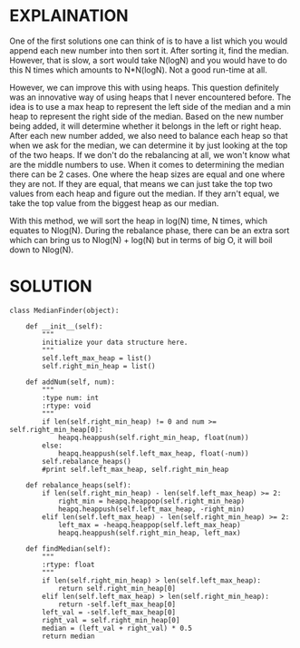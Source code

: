 # EXPLAINATION
One of the first solutions one can think of is to have a list which you would append each new number into then sort it. After sorting it, find the median. However, that is slow, a sort would take N(logN) and you would have to do this N times which amounts to N*N(logN). Not a good run-time at all.

However, we can improve this with using heaps.
This question definitely was an innovative way of using heaps that I never encountered before. 
The idea is to use a max heap to represent the left side of the median and a min heap to represent the right side of the median. 
Based on the new number being added, it will determine whether it belongs in the left or right heap. 
After each new number added, we also need to balance each heap so that when we ask for the median, we can determine it by just looking at the top of the two heaps.
If we don't do the rebalancing at all, we won't know what are the middle numbers to use.
When it comes to determining the median there can be 2 cases. One where the heap sizes are equal and one where they are not.
If they are equal, that means we can just take the top two values from each heap and figure out the median.
If they arn't equal, we take the top value from the biggest heap as our median.

With this method, we will sort the heap in log(N) time, N times, which equates to Nlog(N). During the rebalance phase, there can be an extra sort which can bring us to Nlog(N) + log(N) but in terms of big O, it will boil down to Nlog(N).

# SOLUTION
```
class MedianFinder(object):

    def __init__(self):
        """
        initialize your data structure here.
        """
        self.left_max_heap = list()
        self.right_min_heap = list()

    def addNum(self, num):
        """
        :type num: int
        :rtype: void
        """
        if len(self.right_min_heap) != 0 and num >= self.right_min_heap[0]:
            heapq.heappush(self.right_min_heap, float(num))
        else:
            heapq.heappush(self.left_max_heap, float(-num))
        self.rebalance_heaps()
        #print self.left_max_heap, self.right_min_heap
        
    def rebalance_heaps(self):
        if len(self.right_min_heap) - len(self.left_max_heap) >= 2:
            right_min = heapq.heappop(self.right_min_heap)
            heapq.heappush(self.left_max_heap, -right_min)
        elif len(self.left_max_heap) - len(self.right_min_heap) >= 2:
            left_max = -heapq.heappop(self.left_max_heap)
            heapq.heappush(self.right_min_heap, left_max)
    
    def findMedian(self):
        """
        :rtype: float
        """
        if len(self.right_min_heap) > len(self.left_max_heap):
            return self.right_min_heap[0]
        elif len(self.left_max_heap) > len(self.right_min_heap):
            return -self.left_max_heap[0]
        left_val = -self.left_max_heap[0]
        right_val = self.right_min_heap[0]
        median = (left_val + right_val) * 0.5
        return median
```
